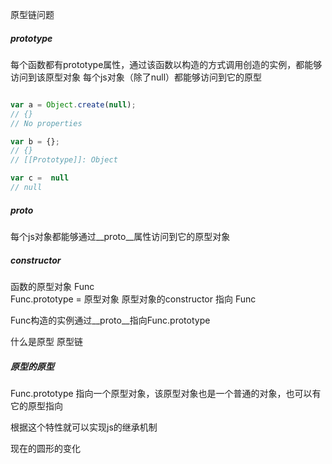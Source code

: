 原型链问题

##### prototype

每个函数都有prototype属性，通过该函数以构造的方式调用创造的实例，都能够访问到该原型对象
每个js对象（除了null）都能够访问到它的原型
```javascript

var a = Object.create(null);
// {}
// No properties

var b = {};
// {}
// [[Prototype]]: Object

var c =  null
// null
```
##### __proto__

每个js对象都能够通过__proto__属性访问到它的原型对象

##### constructor

函数的原型对象 Func  
Func.prototype = 原型对象  原型对象的constructor 指向 Func

Func构造的实例通过__proto__指向Func.prototype



什么是原型 原型链

##### 原型的原型

Func.prototype 指向一个原型对象，该原型对象也是一个普通的对象，也可以有它的原型指向

根据这个特性就可以实现js的继承机制

现在的圆形的变化
